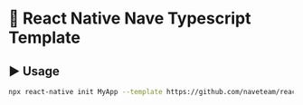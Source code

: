 # :rocket: React Native Nave Typescript Template

## :arrow_forward: Usage

```sh
npx react-native init MyApp --template https://github.com/naveteam/react-native-nave-typescript.git
```